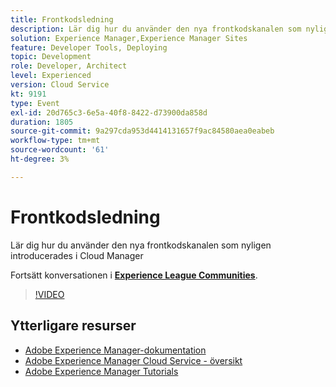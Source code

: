 ```yaml
---
title: Frontkodsledning
description: Lär dig hur du använder den nya frontkodskanalen som nyligen introducerades i Cloud Manager
solution: Experience Manager,Experience Manager Sites
feature: Developer Tools, Deploying
topic: Development
role: Developer, Architect
level: Experienced
version: Cloud Service
kt: 9191
type: Event
exl-id: 20d765c3-6e5a-40f8-8422-d73900da858d
duration: 1805
source-git-commit: 9a297cda953d4414131657f9ac84580aea0eabeb
workflow-type: tm+mt
source-wordcount: '61'
ht-degree: 3%

---
```


# Frontkodsledning

Lär dig hur du använder den nya frontkodskanalen som nyligen introducerades i Cloud Manager

Fortsätt konversationen i **[Experience League Communities](https://adobe.ly/2XVcBg8)**.

>[!VIDEO](https://video.tv.adobe.com/v/337886/?quality=12&learn=on&hidetitle=true)

## Ytterligare resurser

- [Adobe Experience Manager-dokumentation](https://experienceleague.adobe.com/docs/experience-manager-cloud-service.html)
- [Adobe Experience Manager Cloud Service - översikt](https://experienceleague.adobe.com/docs/experience-manager-cloud-service/overview/home.html)
- [Adobe Experience Manager Tutorials](https://experienceleague.adobe.com/docs/experience-manager-tutorials.html)
